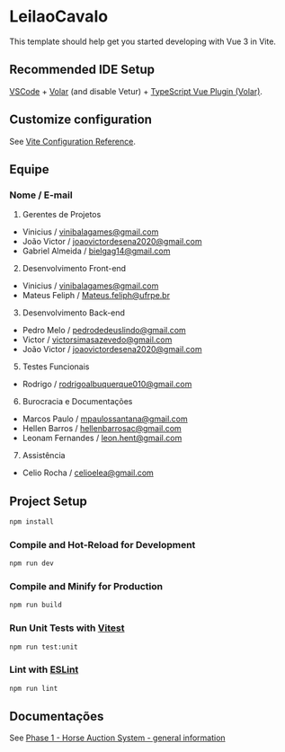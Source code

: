# LeilaoCavalo

This template should help get you started developing with Vue 3 in Vite.

## Recommended IDE Setup

[VSCode](https://code.visualstudio.com/) + [Volar](https://marketplace.visualstudio.com/items?itemName=Vue.volar) (and disable Vetur) + [TypeScript Vue Plugin (Volar)](https://marketplace.visualstudio.com/items?itemName=Vue.vscode-typescript-vue-plugin).

## Customize configuration

See [Vite Configuration Reference](https://vitejs.dev/config/).

## Equipe
### Nome / E-mail

1. Gerentes de Projetos
- Vinicius  /  vinibalagames@gmail.com
- João Victor /  joaovictordesena2020@gmail.com
- Gabriel Almeida / bielgag14@gmail.com

2. Desenvolvimento Front-end
- Vinicius  /  vinibalagames@gmail.com
- Mateus Feliph / Mateus.feliph@ufrpe.br

3. Desenvolvimento Back-end
- Pedro Melo / pedrodedeuslindo@gmail.com
- Victor / victorsimasazevedo@gmail.com
- João Victor / joaovictordesena2020@gmail.com

5. Testes Funcionais
- Rodrigo  / rodrigoalbuquerque010@gmail.com

6. Burocracia e Documentações
- Marcos Paulo   /  mpaulossantana@gmail.com 
- Hellen Barros / hellenbarrosac@gmail.com
- Leonam Fernandes / leon.hent@gmail.com
  
7. Assistência
- Celio Rocha / celioelea@gmail.com

## Project Setup

```sh
npm install
```

### Compile and Hot-Reload for Development

```sh
npm run dev
```

### Compile and Minify for Production

```sh
npm run build
```

### Run Unit Tests with [Vitest](https://vitest.dev/)

```sh
npm run test:unit
```

### Lint with [ESLint](https://eslint.org/)

```sh
npm run lint
```
## Documentações

See [Phase 1 - Horse Auction System - general information](https://github.com/vini-barbo/LeilaoCavalo/issues/2)

